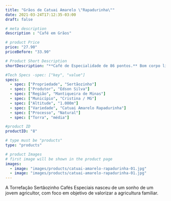 ```yaml
---
title: "Grãos de Catuai Amarelo \"Rapadurinha\""
date: 2021-03-24T17:12:35-03:00
draft: false

# meta description
description : "Café em Grãos"

# product Price
price: "27.90"
priceBefore: "33.90"

# Product Short Description
shortDescription: "**Café de Especialidade de 86 pontos.** Bom corpo licoroso, Acidêz média, notas de mel, rapadura, açúcar mascavo, nozes. Leve Frutado. Final doce e Agradável."

#Tech Specs -spec: ["key", "value"]
specs:
  - spec: ["Propriedade", "Sertãozinho"]
  - spec: ["Produtor", "Edson Silva"]
  - spec: ["Região", "Mantiqueira de Minas"]
  - spec: ["Município", "Cristina / MG"]
  - spec: ["Altitude", "1.000m"]
  - spec: ["Variedade", "Catuai Amarelo Rapadurinha"]
  - spec: ["Processo", "Natural"]
  - spec: ["Torra", "média"]

#product ID
productID: "8"

# type must be "products"
type: "products"

# product Images
# first image will be shown in the product page
images:
  - image: "images/products/catuai-amarelo-rapadurinha-01.jpg"
  - image: "images/products/catuai-amarelo-rapadurinha-01.jpg"
---
```


A Torrefação Sertãozinho Cafés Especiais nasceu de um sonho de um jovem agricultor, com foco em objetivo de valorizar a agricultura familiar.
